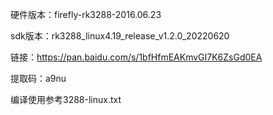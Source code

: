 硬件版本：firefly-rk3288-2016.06.23

sdk版本：rk3288_linux4.19_release_v1.2.0_20220620

链接：https://pan.baidu.com/s/1bfHfmEAKmvGI7K6ZsGd0EA

提取码：a9nu

编译使用参考3288-linux.txt
